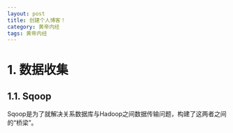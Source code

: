 ```yaml
---
layout: post
title: 创建个人博客！
category: 黄帝内经
tags: 黄帝内经
---
```

# 1. 数据收集

## 1.1. Sqoop

Sqoop是为了就解决关系数据库与Hadoop之间数据传输问题，构建了这两者之间的“桥梁”。
